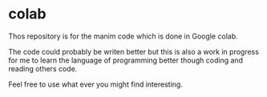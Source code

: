 # colab

Thos repository is for the manim code which is done in Google colab. 

The code could probably be writen better but this is also a work in progress for me to learn the language of programming better though coding and reading others code. 

Feel free to use what ever you might find interesting.